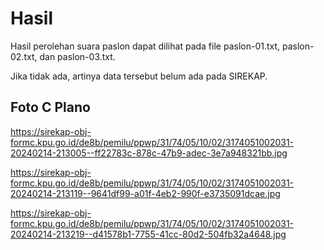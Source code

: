 # Hasil

Hasil perolehan suara paslon dapat dilihat pada file paslon-01.txt, paslon-02.txt, dan paslon-03.txt.

Jika tidak ada, artinya data tersebut belum ada pada SIREKAP.

## Foto C Plano

https://sirekap-obj-formc.kpu.go.id/de8b/pemilu/ppwp/31/74/05/10/02/3174051002031-20240214-213005--ff22783c-878c-47b9-adec-3e7a948321bb.jpg

https://sirekap-obj-formc.kpu.go.id/de8b/pemilu/ppwp/31/74/05/10/02/3174051002031-20240214-213119--9641df99-a01f-4eb2-990f-e3735091dcae.jpg

https://sirekap-obj-formc.kpu.go.id/de8b/pemilu/ppwp/31/74/05/10/02/3174051002031-20240214-213219--d41578b1-7755-41cc-80d2-504fb32a4648.jpg
